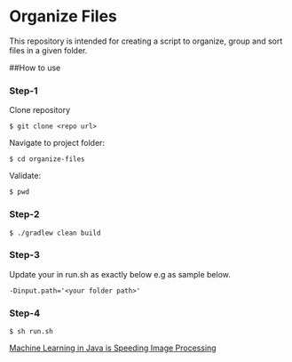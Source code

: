 # Organize Files
This repository is intended for creating a script to organize, group and sort files in a given folder.

##How to use

### Step-1
Clone repository
````
$ git clone <repo url>
````

Navigate to project folder:
````
$ cd organize-files
````

Validate:
```` 
$ pwd
````



### Step-2
````
$ ./gradlew clean build
````

### Step-3
Update your <folder path> in run.sh as exactly below e.g as sample below.
````
-Dinput.path='<your folder path>'
````

### Step-4
````
$ sh run.sh 
````


[Machine Learning in Java is Speeding Image Processing](https://www.infoworld.com/article/3601711/machine-learning-in-java-is-speeding-image-processing.html)
